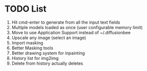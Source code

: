 # TODO List

1. Hit cmd-enter to generate from all the input text fields
2. Multiple models loaded as once (user configurable memory limit)
3. Move to use Application Support instead of ~/.diffusionbee
4. Upscale any image (select an image)
5. Import masking
6. Better Masking tools
7. Better drawing system for inpainting
8. History list for img2img
9. Delete from history actually deletes

